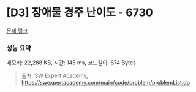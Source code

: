 # [D3] 장애물 경주 난이도 - 6730 

[문제 링크](https://swexpertacademy.com/main/code/problem/problemDetail.do?contestProbId=AWefy5x65PoDFAUh) 

### 성능 요약

메모리: 22,288 KB, 시간: 145 ms, 코드길이: 874 Bytes



> 출처: SW Expert Academy, https://swexpertacademy.com/main/code/problem/problemList.do
